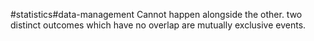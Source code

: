 #statistics#data-management 
Cannot happen alongside the other. two distinct outcomes which have no overlap are mutually exclusive events.